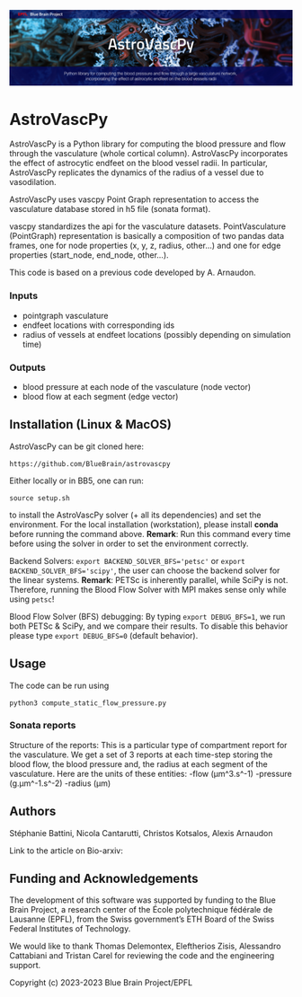 ![AstroVascPy Logo](docs/source/logo/BPP-AstroVascPy-Github.jpg)
# AstroVascPy

AstroVascPy is a Python library for computing the blood pressure and flow through the vasculature
(whole cortical column). AstroVascPy incorporates the effect of astrocytic endfeet on the blood vessel radii.
In particular, AstroVascPy replicates the dynamics of the radius of a vessel due to vasodilation.

AstroVascPy uses vascpy Point Graph representation to access the vasculature database stored in h5 file (sonata format).

vascpy standardizes the api for the vasculature datasets.
PointVasculature (PointGraph) representation is basically a composition of two pandas data frames,
one for node properties (x, y, z, radius, other...) and one for edge properties (start_node, end_node, other...).

This code is based on a previous code developed by A. Arnaudon.

### Inputs
- pointgraph vasculature
- endfeet locations with corresponding ids
- radius of vessels at endfeet locations (possibly depending on simulation time)

### Outputs

- blood pressure at each node of the vasculature (node vector)
- blood flow at each segment (edge vector)

## Installation (Linux & MacOS)

AstroVascPy can be git cloned here:

    https://github.com/BlueBrain/astrovascpy

Either locally or in BB5, one can run:

    source setup.sh

to install the AstroVascPy solver (+ all its dependencies) and set the environment. For the local installation (workstation), please install **conda** before running the command above.
**Remark**: Run this command every time before using the solver in order to set the environment correctly.

Backend Solvers: `export BACKEND_SOLVER_BFS='petsc'` or `export BACKEND_SOLVER_BFS='scipy'`, the user can choose the backend solver for the linear systems.
**Remark**: PETSc is inherently parallel, while SciPy is not. Therefore, running the Blood Flow Solver with MPI makes sense only while using `petsc`!

Blood Flow Solver (BFS) debugging: By typing `export DEBUG_BFS=1`, we run both PETSc & SciPy, and we compare their results. To disable this behavior please type `export DEBUG_BFS=0` (default behavior).

## Usage

The code can be run using

    python3 compute_static_flow_pressure.py

### Sonata reports

Structure of the reports:
This is a particular type of compartment report for the vasculature.
We get a set of 3 reports at each time-step storing the blood flow,
the blood pressure and, the radius at each segment of the vasculature.
Here are the units of these entities:
-flow (µm^3.s^-1)
-pressure (g.µm^-1.s^-2)
-radius (µm)

## Authors

Stéphanie Battini, Nicola Cantarutti, Christos Kotsalos, Alexis Arnaudon

Link to the article on Bio-arxiv: 

## Funding and Acknowledgements

The development of this software was supported by funding to the Blue Brain Project, a research center of the
École polytechnique fédérale de Lausanne (EPFL), from the Swiss government’s ETH Board of the Swiss Federal
Institutes of Technology.

We would like to thank Thomas Delemontex, Eleftherios Zisis, Alessandro Cattabiani and Tristan Carel
for reviewing the code and the engineering support.

Copyright (c) 2023-2023 Blue Brain Project/EPFL

